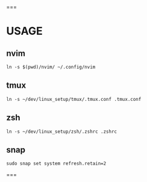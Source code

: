 ===
# USAGE

## nvim
```
ln -s $(pwd)/nvim/ ~/.config/nvim
```

## tmux
```
ln -s ~/dev/linux_setup/tmux/.tmux.conf .tmux.conf
```

## zsh
```
ln -s ~/dev/linux_setup/zsh/.zshrc .zshrc
```

## snap
```
sudo snap set system refresh.retain=2
```
===
